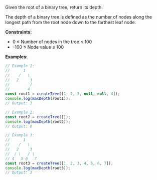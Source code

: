 Given the root of a binary tree, return its depth.

The depth of a binary tree is defined as the number of nodes along the longest path from the root node down to the farthest leaf node.

**Constraints:**
- 0 ≤ Number of nodes in the tree ≤ 100
- -100 ≤ Node value ≤ 100

**Examples:**

```typescript
// Example 1:
//      1
//    /   \
//   2     3
//         /
//        4
const root1 = createTree([1, 2, 3, null, null, 4]);
console.log(maxDepth(root1));
// Output: 3

// Example 2:
const root2 = createTree([]);
console.log(maxDepth(root2));
// Output: 0

// Example 3:
//      1
//    /   \
//   2     3
//  / \   / \
// 4   5 6   7
const root3 = createTree([1, 2, 3, 4, 5, 6, 7]);
console.log(maxDepth(root3));
// Output: 3
```
